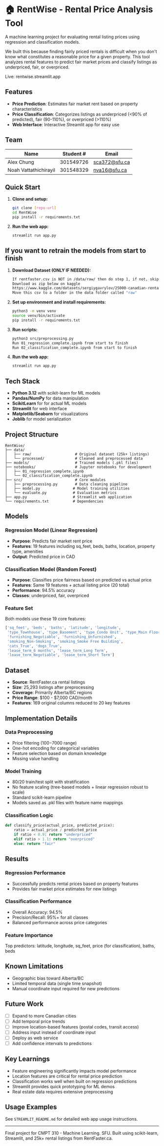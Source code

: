 # 🏠 RentWise - Rental Price Analysis Tool

A machine learning project for evaluating rental listing prices using regression and classification models.

We built this because finding fairly priced rentals is difficult when you don't know what constitutes a reasonable price for a given property. This tool analyzes rental features to predict fair market prices and classify listings as underpriced, fair, or overpriced.

Live: rentwise.streamlit.app

## Features

- **Price Prediction**: Estimates fair market rent based on property characteristics
- **Price Classification**: Categorizes listings as underpriced (<90% of predicted), fair (90-110%), or overpriced (>110%)
- **Web Interface**: Interactive Streamlit app for easy use

## Team

| Name | Student # | Email |
|------|-----------|-------|
| Alex Chung | 301549726 | sca372@sfu.ca |
| Noah Vattathichirayil | 301548329 | nva16@sfu.ca |

## Quick Start

1. **Clone and setup:**
   ```bash
   git clone [repo-url]
   cd RentWise
   pip install -r requirements.txt
   ```

2. **Run the web app:**
   ```bash
   streamlit run app.py
   ```
## If you want to retrain the models from start to finish

1. **Download Dataset (ONLY IF NEEDED):**
   ```bash
   If rentfaster.csv is NOT in /data/raw/ then do step 1, if not, skip to step 2
   Download as zip below on kaggle
   https://www.kaggle.com/datasets/sergiygavrylov/25000-canadian-rental-housing-market-june-2024?resource=download
   Move this csv to a folder in the data folder called "raw"
   ```
   
3. **Set up environment and install requirements:**
   ```bash
   python3 -m venv venv
   source venv/bin/activate
   pip install -r requirements.txt 
   ```
   
4. **Run scripts:**
   ```bash
   python3 src/preprocessing.py
   Run 01_regression_complete.ipynb from start to finish
   Run 02_classification_complete.ipynb from start to finish
   ```

5. **Run the web app:**
   ```bash
   streamlit run app.py
   ```
   
## Tech Stack

- **Python 3.12** with scikit-learn for ML models
- **Pandas/NumPy** for data manipulation
- **ScikitLearn** for for actual ML models
- **Streamlit** for web interface
- **Matplotlib/Seaborn** for visualizations
- **Joblib** for model serialization

## Project Structure

```
RentWise/
├── data/
│   ├── raw/                    # Original dataset (25k+ listings)
│   └── processed/              # Cleaned and preprocessed data
├── models/                     # Trained models (.pkl files)
├── notebooks/                  # Jupyter notebooks for development
│   ├── 01_regression_complete.ipynb
│   └── 02_classification_complete.ipynb
├── src/                        # Core modules
│   ├── preprocessing.py        # Data cleaning pipeline
│   ├── model.py               # Model training utilities
│   └── evaluate.py            # Evaluation metrics
├── app.py                     # Streamlit web application
└── requirements.txt           # Dependencies
```

## Models

### Regression Model (Linear Regression)
- **Purpose**: Predicts fair market rent price
- **Features**: 19 features including sq_feet, beds, baths, location, property type, amenities
- **Output**: Predicted price in CAD

### Classification Model (Random Forest)
- **Purpose**: Classifies price fairness based on predicted vs actual price
- **Features**: Same 19 features + actual listing price (20 total)
- **Performance**: 94.5% accuracy
- **Classes**: underpriced, fair, overpriced

### Feature Set
Both models use these 19 core features:
```python
['sq_feet', 'beds', 'baths', 'latitude', 'longitude',
 'type_Townhouse', 'type_Basement', 'type_Condo Unit', 'type_Main Floor',
 'furnishing_Negotiable', 'furnishing_Unfurnished',
 'smoking_Non-Smoking', 'smoking_Smoke Free Building',
 'cats_True', 'dogs_True',
 'lease_term_6 months', 'lease_term_Long Term', 
 'lease_term_Negotiable', 'lease_term_Short Term']
```

## Dataset

- **Source**: RentFaster.ca rental listings
- **Size**: 25,293 listings after preprocessing
- **Coverage**: Primarily Alberta/BC regions
- **Price Range**: $100 - $7,000 CAD/month
- **Features**: 169 original columns reduced to 20 key features

## Implementation Details

### Data Preprocessing
- Price filtering ($100-$7000 range)
- One-hot encoding for categorical variables
- Feature selection based on domain knowledge
- Missing value handling

### Model Training
- 80/20 train/test split with stratification
- No feature scaling (tree-based models + linear regression robust to scale)
- Standard scikit-learn pipeline
- Models saved as .pkl files with feature name mappings

### Classification Logic
```python
def classify_price(actual_price, predicted_price):
    ratio = actual_price / predicted_price
    if ratio < 0.9: return "underpriced"
    elif ratio > 1.1: return "overpriced"
    else: return "fair"
```

## Results

### Regression Performance
- Successfully predicts rental prices based on property features
- Provides fair market price estimates for new listings

### Classification Performance
- Overall Accuracy: 94.5%
- Precision/Recall: 95%+ for all classes
- Balanced performance across price categories

### Feature Importance
Top predictors: latitude, longitude, sq_feet, price (for classification), baths, beds

## Known Limitations

- Geographic bias toward Alberta/BC
- Limited temporal data (single time snapshot)
- Manual coordinate input required for new predictions

## Future Work

- [ ] Expand to more Canadian cities
- [ ] Add temporal price trends
- [ ] Improve location-based features (postal codes, transit access)
- [ ] Address input instead of coordinate input
- [ ] Deploy as web service
- [ ] Add confidence intervals to predictions

## Key Learnings

- Feature engineering significantly impacts model performance
- Location features are critical for rental price prediction
- Classification works well when built on regression predictions
- Streamlit provides quick prototyping for ML demos
- Real estate data requires extensive preprocessing

## Usage Examples

See `STREAMLIT_README.md` for detailed web app usage instructions.

---

Final project for CMPT 310 - Machine Learning. SFU. Built using scikit-learn, Streamlit, and 25k+ rental listings from RentFaster.ca.
